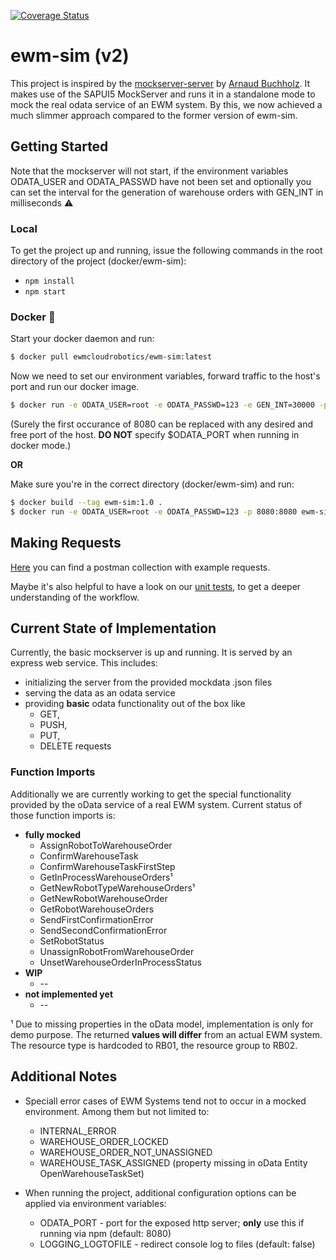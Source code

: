 [![Coverage Status](https://coveralls.io/repos/github/SAP/ewm-cloud-robotics/badge.svg?branch=master)](https://coveralls.io/github/SAP/ewm-cloud-robotics?branch=master)

# ewm-sim (v2)
This project is inspired by the [mockserver-server](https://github.com/ArnaudBuchholz/mockserver-server) by [Arnaud Buchholz](https://github.com/ArnaudBuchholz).
It makes use of the SAPUI5 MockServer and runs it in a standalone mode to mock the real odata service of an EWM system. By this, we now achieved a much slimmer approach compared to the former version of ewm-sim.

## Getting Started
Note that the mockserver will not start, if the environment variables ODATA_USER and ODATA_PASSWD have not been set and optionally you can set the interval for the generation of warehouse orders with GEN_INT in milliseconds :warning:

### Local
To get the project up and running, issue the following commands in the root directory of the project (docker/ewm-sim):
* `npm install`
* `npm start`

### Docker :whale:
Start your docker daemon and run: 
```sh
$ docker pull ewmcloudrobotics/ewm-sim:latest
```
Now we need to set our environment variables, forward traffic to the host's port and run our docker image.
```sh
$ docker run -e ODATA_USER=root -e ODATA_PASSWD=123 -e GEN_INT=30000 -p 8080:8080 ewmcloudrobotics/ewm-sim:latest
```
(Surely the first occurance of 8080 can be replaced with any desired and free port of the host. **DO NOT** specify $ODATA_PORT when running in docker mode.)

**OR**

Make sure you're in the correct directory (docker/ewm-sim) and run:
```sh
$ docker build --tag ewm-sim:1.0 .
$ docker run -e ODATA_USER=root -e ODATA_PASSWD=123 -p 8080:8080 ewm-sim:1.0
```

## Making Requests

[Here](https://github.com/SAP/ewm-cloud-robotics/docker/ewm-sim/ZEWM_ROBCO_SRV.postman_collection.json) you can find a postman collection with example requests.

Maybe it's also helpful to have a look on our [unit tests](https://github.com/SAP/ewm-cloud-robotics/blob/master/docker/ewm-sim/test/test.js), to get a deeper understanding of the workflow.


## Current State of Implementation
Currently, the basic mockserver is up and running. It is served by an express web service.
This includes:
* initializing the server from the provided mockdata .json files
* serving the data as an odata service
* providing **basic** odata functionality out of the box like
    * GET,
    * PUSH,
    * PUT,
    * DELETE
  requests

### Function Imports
Additionally we are currently working to get the special functionality provided by the oData service of a real EWM system.
Current status of those function imports is:
* **fully mocked**
    * AssignRobotToWarehouseOrder
    * ConfirmWarehouseTask
    * ConfirmWarehouseTaskFirstStep
    * GetInProcessWarehouseOrders¹
    * GetNewRobotTypeWarehouseOrders¹
    * GetNewRobotWarehouseOrder
    * GetRobotWarehouseOrders
    * SendFirstConfirmationError
    * SendSecondConfirmationError
    * SetRobotStatus
    * UnassignRobotFromWarehouseOrder
    * UnsetWarehouseOrderInProcessStatus
* **WIP**
    * --
* **not implemented yet**
    * --

¹ Due to missing properties in the oData model, implementation is only for demo purpose. The returned **values will differ** from an actual EWM system. The resource type is hardcoded to RB01, the resource group to RB02.

## Additional Notes
* Speciall error cases of EWM Systems tend not to occur in a mocked environment. Among them but not limited to:
    * INTERNAL_ERROR
    * WAREHOUSE_ORDER_LOCKED
    * WAREHOUSE_ORDER_NOT_UNASSIGNED
    * WAREHOUSE_TASK_ASSIGNED (property missing in oData Entity OpenWarehouseTaskSet)

* When running the project, additional configuration options can be applied via environment variables:
   * ODATA_PORT - port for the exposed http server; **only** use this if running via npm (default: 8080)
   * LOGGING_LOGTOFILE - redirect console log to files (default: false)